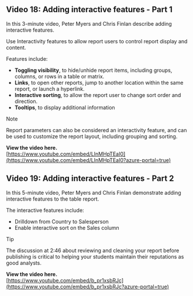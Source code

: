 ## Video 18: Adding interactive features - Part 1
In this 3-minute video, Peter Myers and Chris Finlan describe adding interactive features.

Use Interactivity features to allow report users to control report display and content. 

Features include:
- **Toggling visibility**, to hide/unhide report items, including groups, columns, or rows in a table or matrix.
- **Links**, to open other reports, jump to another location within the same report, or launch a hyperlink.
- **Interactive sorting**, to allow the report user to change sort order and direction.
- **Tooltips**, to display additional information 

> [!NOTE]
> Report parameters can also be considered an interactivity feature, and can be used to customize the report layout, including grouping and sorting.

**View the video here.**  
[https://www.youtube.com/embed/LInMHpTEaI0](https://www.youtube.com/embed/LInMHpTEaI0?azure-portal=true)

## Video 19: Adding interactive features - Part 2

In this 5-minute video, Peter Myers and Chris Finlan demonstrate adding interactive features to the table report.

The interactive features include:
- Drilldown from Country to Salesperson
- Enable interactive sort on the Sales column

> [!TIP]
> The discussion at 2:46 about reviewing and cleaning your report before publishing is critical to helping your students maintain their reputations as good analysts.

**View the video here.**  
[https://www.youtube.com/embed/b_pr1xsbRJc](https://www.youtube.com/embed/b_pr1xsbRJc?azure-portal=true)

